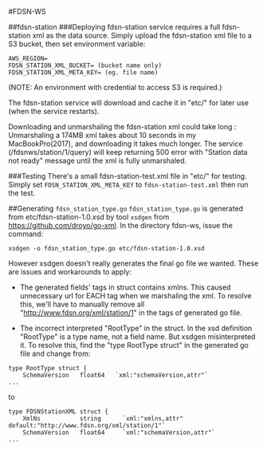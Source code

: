 #FDSN-WS

##fdsn-station
###Deploying
fdsn-station service requires a full fdsn-station xml as the data source.
Simply upload the fdsn-station xml file to a S3 bucket, then set environment variable:
```
AWS_REGION=
FDSN_STATION_XML_BUCKET= (bucket name only)
FDSN_STATION_XML_META_KEY= (eg. file name)
```
(NOTE: An environment with credential to access S3 is required.)

The fdsn-station service will download and cache it in "etc/" for later use (when the service restarts).

Downloading and unmarshaling the fdsn-station xml could take long : Unmarshaling a 174MB xml takes about 10 seconds in my MacBookPro(2017), and downloading it takes much longer. 
The service (/fdsnws/station/1/query) will keep returning 500 error with "Station data not ready" message until the xml is fully unmarshaled.

###Testing
There's a small fdsn-station-test.xml file in "etc/" for testing.
Simply set `FDSN_STATION_XML_META_KEY` to `fdsn-station-test.xml` then run the test.

##Generating `fdsn_station_type.go`
`fdsn_station_type.go` is generated from etc/fdsn-station-1.0.xsd by tool `xsdgen` from https://github.com/droyo/go-xml.
In the directory fdsn-ws, issue the command:
```
xsdgen -o fdsn_station_type.go etc/fdsn-station-1.0.xsd
```
However xsdgen doesn't really generates the final go file we wanted. These are issues and workarounds to apply:

* The generated fields' tags in struct contains xmlns. This caused unnecessary url for EACH tag when we marshaling the  xml.
To resolve this, we'll have to manually remove all "http://www.fdsn.org/xml/station/1" in the tags of generated go file.

* The incorrect interpreted "RootType" in the struct.
In the xsd definition "RootType" is a type name, not a field name. But xsdgen misinterpreted it.
To resolve this, find the "type RootType struct" in the generated go file and change from:
```
type RootType struct {
    SchemaVersion   float64   `xml:"schemaVersion,attr"`
...
```
to
```
type FDSNStationXML struct {
    XmlNs           string      `xml:"xmlns,attr" default:"http://www.fdsn.org/xml/station/1"`
    SchemaVersion   float64     `xml:"schemaVersion,attr"`
...
```